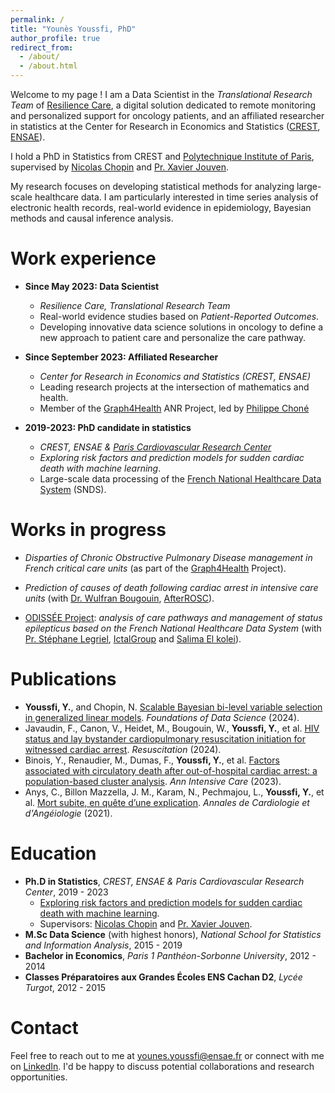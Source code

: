 ```yaml
---
permalink: /
title: "Younès Youssfi, PhD"
author_profile: true
redirect_from: 
  - /about/
  - /about.html
---
```


Welcome to my page ! I am a Data Scientist in the *Translational Research Team* of [Resilience Care](https://www.resilience.care), a digital solution dedicated to remote monitoring and personalized support for oncology patients, and an affiliated researcher in statistics at the Center for Research in Economics and Statistics ([CREST](https://crest.science/), [ENSAE](https://www.ensae.fr/en)).

I hold a PhD in Statistics from CREST and [Polytechnique Institute of Paris](https://www.ip-paris.fr/en), supervised by [Nicolas Chopin](https://nchopin.github.io/) and [Pr. Xavier Jouven](https://parcc.inserm.fr/index.php/04-cv-xavier-jouven/).

My research focuses on developing statistical methods for analyzing large-scale healthcare data. I am particularly interested in time series analysis of electronic health records, real-world evidence in epidemiology, Bayesian methods and causal inference analysis.

Work experience
======
* **Since May 2023: Data Scientist**
  * *Resilience Care, Translational Research Team*
  * Real-world evidence studies based on *Patient-Reported Outcomes*.
  * Developing innovative data science solutions in oncology to define a new approach to patient care and personalize the care pathway.
  
* **Since September 2023: Affiliated Researcher**  
  * *Center for Research in Economics and Statistics (CREST, ENSAE)*
  * Leading research projects at the intersection of mathematics and health.
  * Member of the [Graph4Health](https://guillaume-lecue.faculty.essec.edu/graph4health) ANR Project, led by [Philippe Choné](https://faculty.crest.fr/pchone/)

* **2019-2023: PhD candidate in statistics**
  * *CREST, ENSAE & [Paris Cardiovascular Research Center](https://parcc.inserm.fr/)*
  * *Exploring risk factors and prediction models for sudden cardiac death with machine learning*.
  * Large-scale data processing of the [French National Healthcare Data System](https://www.health-data-hub.fr/snds) (SNDS).

Works in progress
======
* *Disparties of Chronic Obstructive Pulmonary Disease management in French critical care units* (as part of the [Graph4Health](https://guillaume-lecue.faculty.essec.edu/graph4health) Project).
    
* *Prediction of causes of death following cardiac arrest in intensive care units* (with [Dr. Wulfran Bougouin](https://pubmed.ncbi.nlm.nih.gov/?term=Bougouin+W&sort=date), [AfterROSC](https://afterrosc.org/)).

* [ODISSÉE Project](https://health-data-hub.fr/projets/odissee): *analysis of care pathways and management of status epilepticus based on the French National Healthcare Data System* (with [Pr. Stéphane Legriel](https://scholar.google.fr/citations?user=3n6afrkAAAAJ&hl=fr), [IctalGroup](https://ictalgroup.org/) and [Salima El kolei](https://sites.google.com/site/selkolei/)).

Publications
======
- **Youssfi, Y.**, and Chopin, N. [Scalable Bayesian bi-level variable selection in generalized linear models](https://www.aimsciences.org/article/doi/10.3934/fods.2024010). *Foundations of Data Science* (2024).
- Javaudin, F., Canon, V., Heidet, M., Bougouin, W., **Youssfi, Y.**, et al. [HIV status and lay bystander cardiopulmonary resuscitation initiation for witnessed cardiac arrest](https://www.resuscitationjournal.com/article/S0300-9572(24)00162-X/fulltext). *Resuscitation* (2024).
- Binois, Y., Renaudier, M., Dumas, F., **Youssfi, Y.**, et al. [Factors associated with circulatory death after out-of-hospital cardiac arrest: a population-based cluster analysis](https://annalsofintensivecare.springeropen.com/articles/10.1186/s13613-023-01143-8). *Ann Intensive Care* (2023).
- Anys, C., Billon Mazzella, J. M., Karam, N., Pechmajou, L., **Youssfi, Y.**, et al. [Mort subite, en quête d’une explication](https://www.em-consulte.com/article/1447689/article/mort-subite-en-quete-d-une-explication). *Annales de Cardiologie et d'Angéiologie* (2021).

Education
======
* **Ph.D in Statistics**,  *CREST, ENSAE & Paris Cardiovascular Research Center*, 2019 - 2023
  * [Exploring risk factors and prediction models for sudden cardiac death with machine learning](https://theses.hal.science/tel-04231416v1/file/122248_YOUSSFI_2023_archivage.pdf).
  * Supervisors: [Nicolas Chopin](https://nchopin.github.io/) and [Pr. Xavier Jouven](https://parcc.inserm.fr/index.php/04-cv-xavier-jouven/).
* **M.Sc Data Science** (with highest honors),  *National School for Statistics and Information Analysis*, 2015 - 2019
* **Bachelor in Economics**,  *Paris 1 Panthéon-Sorbonne University*, 2012 - 2014
* **Classes Préparatoires aux Grandes Écoles ENS Cachan D2**, *Lycée Turgot*, 2012 - 2015

Contact
======
Feel free to reach out to me at [younes.youssfi@ensae.fr](mailto:younes.youssfi@ensae.fr) or connect with me on [LinkedIn](https://www.linkedin.com/in/younes-youssfi/). I'd be happy to discuss potential collaborations and research opportunities.
